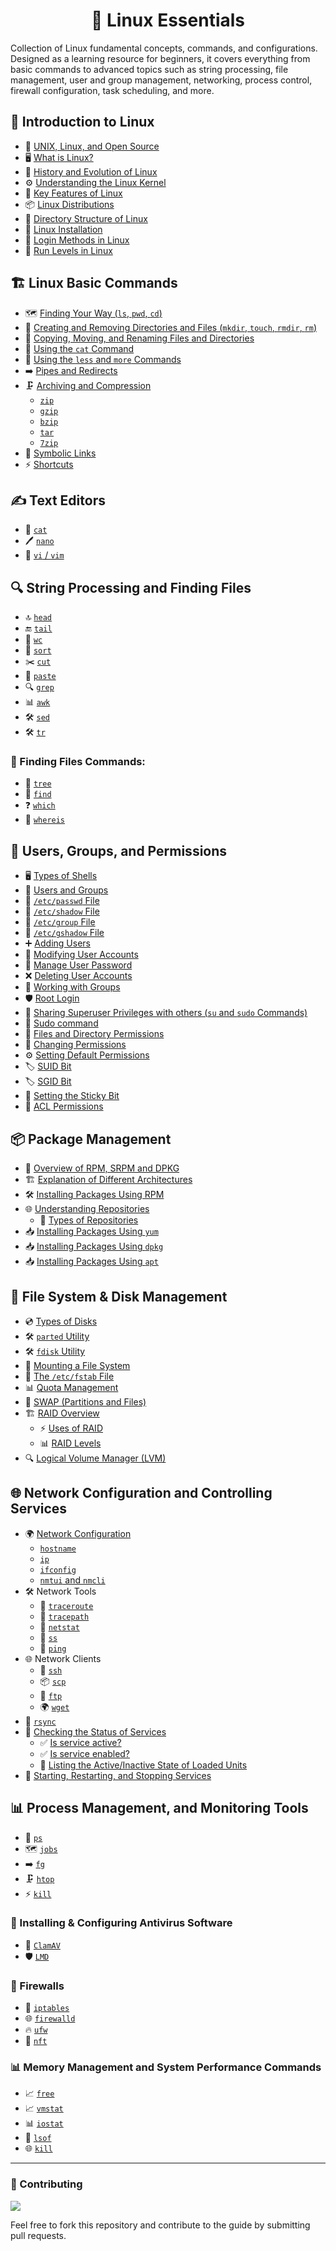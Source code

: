 <h1 align="center">🐧 Linux Essentials</h1>

Collection of Linux fundamental concepts, commands, and configurations. Designed as a learning resource for beginners, it covers everything from basic commands to advanced topics such as string processing, file management, user and group management, networking, process control, firewall configuration, task scheduling, and more.

## 📌 Introduction to Linux
- 📜 [UNIX, Linux, and Open Source](https://github.com/InfoSecWarrior/Linux-Essentials/blob/main/Introduction-to-Linux/Introduction-to-Linux.md#what-is-unix)
- 🖥️ [What is Linux?](https://github.com/InfoSecWarrior/Linux-Essentials/blob/main/Introduction-to-Linux/Introduction-to-Linux.md#what-is-linux)
- 📅 [History and Evolution of Linux](https://github.com/InfoSecWarrior/Linux-Essentials/blob/main/Introduction-to-Linux/Introduction-to-Linux.md#history-and-evolution-of-linux)
- ⚙️ [Understanding the Linux Kernel](https://github.com/InfoSecWarrior/Linux-Essentials/blob/main/Introduction-to-Linux/Introduction-to-Linux.md#what-is-the-linux-kernel)
- 🔑 [Key Features of Linux](https://github.com/InfoSecWarrior/Linux-Essentials/blob/main/Introduction-to-Linux/Introduction-to-Linux.md#linux-features)
- 📦 [Linux Distributions](https://github.com/InfoSecWarrior/Linux-Essentials/blob/main/Introduction-to-Linux/Introduction-to-Linux.md#linux-distributions)
- 📂 [Directory Structure of Linux](https://github.com/InfoSecWarrior/Linux-Essentials/blob/main/Introduction-to-Linux/Directory-Structure-of-Linux.md#linux-directory-structure)
- 💾 [Linux Installation](https://github.com/InfoSecWarrior/Linux-Essentials/blob/main/Introduction-to-Linux/Centos-9-Installation.md)
- 🔐 [Login Methods in Linux](https://github.com/InfoSecWarrior/Linux-Essentials/blob/main/Introduction-to-Linux/Login-Methods-in-Linux.md#linux-login-methods)
- 🔄 [Run Levels in Linux](https://github.com/InfoSecWarrior/Linux-Essentials/blob/main/Introduction-to-Linux/Run-Level.md#runlevels-in-linux)

## 🏗️ Linux Basic Commands
- 🗺️ [Finding Your Way (`ls`, `pwd`, `cd`)](https://github.com/InfoSecWarrior/Linux-Essentials/blob/main/Linux-Basic-Commands/Basic-Commands.md#file-and-directory-management)
- 📁 [Creating and Removing Directories and Files (`mkdir`, `touch`, `rmdir`, `rm`)](https://github.com/InfoSecWarrior/Linux-Essentials/blob/main/Linux-Basic-Commands/Create-and-Remove-File-and-Directory.md)
- 🔄 [Copying, Moving, and Renaming Files and Directories](https://github.com/InfoSecWarrior/Linux-Essentials/blob/main/Linux-Basic-Commands/Copy-Move-Command.md)
- 📜 [Using the `cat` Command](https://github.com/InfoSecWarrior/Linux-Essentials/blob/main/Text-Editors/cat.md)
- 📖 [Using the `less` and `more` Commands](https://github.com/InfoSecWarrior/Linux-Essentials/blob/main/Linux-Basic-Commands/Viewing-Files.md)
- ➡️ [Pipes and Redirects](https://github.com/InfoSecWarrior/Linux-Essentials/blob/main/Linux-Basic-Commands/Redirection-in-Linux.md#redirection-operators)
- 🗜️ [Archiving and Compression](https://github.com/InfoSecWarrior/Linux-Essentials/blob/main/Linux-Basic-Commands/Compress-Tool.md)
  - [`zip`](https://github.com/InfoSecWarrior/Linux-Essentials/blob/main/Linux-Basic-Commands/Compress-Tool.md#zip)
  - [`gzip`](https://github.com/InfoSecWarrior/Linux-Essentials/blob/main/Linux-Basic-Commands/gzip.md)
  - [`bzip`](https://github.com/InfoSecWarrior/Linux-Essentials/blob/main/Linux-Basic-Commands/bzip.md)
  - [`tar`](https://github.com/InfoSecWarrior/Linux-Essentials/blob/main/Linux-Basic-Commands/tar.md)
  - [`7zip`](https://github.com/InfoSecWarrior/Linux-Essentials/blob/main/Linux-Basic-Commands/7zip.md)
- 🔗 [Symbolic Links](https://github.com/InfoSecWarrior/Linux-Essentials/blob/main/Linux-Basic-Commands/Symbolic-Link.md)
- ⚡ [Shortcuts](https://github.com/InfoSecWarrior/Linux-Essentials/blob/main/Linux-Basic-Commands/Linux-Shortcuts.md)

## ✍️ Text Editors
- 📝 [`cat`](https://github.com/InfoSecWarrior/Linux-Essentials/blob/main/Text-Editors/cat.md)
- 🖊️ [`nano`](https://github.com/InfoSecWarrior/Linux-Essentials/blob/main/Text-Editors/nano.md)
- 🎨 [`vi` / `vim`](https://github.com/InfoSecWarrior/Linux-Essentials/blob/main/Text-Editors/vim.md)

## 🔍 String Processing and Finding Files

- 🔝 [`head`](https://github.com/InfoSecWarrior/Linux-Essentials/blob/main/String-Processing/head.md)
- 🔚 [`tail`](https://github.com/InfoSecWarrior/Linux-Essentials/blob/main/String-Processing/tail.md)
- 🔢 [`wc`](https://github.com/InfoSecWarrior/Linux-Essentials/blob/main/String-Processing/wc.md)
- 📑 [`sort`](https://github.com/InfoSecWarrior/Linux-Essentials/blob/main/String-Processing/sort.md)
- ✂️ [`cut`](https://github.com/InfoSecWarrior/Linux-Essentials/blob/main/String-Processing/cut.md)
- 🔗 [`paste`](https://github.com/InfoSecWarrior/Linux-Essentials/blob/main/String-Processing/paste.md)
- 🔍 [`grep`](https://github.com/InfoSecWarrior/Linux-Essentials/blob/main/String-Processing/grep.md)
- 📊 [`awk`](https://github.com/InfoSecWarrior/Linux-Essentials/blob/main/String-Processing/awk.md)
- 🛠️ [`sed`](https://github.com/InfoSecWarrior/Linux-Essentials/blob/main/String-Processing/sed.md)
- 🛠️ [`tr`](https://github.com/InfoSecWarrior/Linux-Essentials/blob/main/String-Processing/tr.md)

### 🔎 Finding Files Commands:
- 🌳 [`tree`](https://github.com/InfoSecWarrior/Linux-Essentials/blob/main/Finding-Files/tree.md)
- 🔦 [`find`](https://github.com/InfoSecWarrior/Linux-Essentials/blob/main/Finding-Files/find.md)
- ❓ [`which`](https://github.com/InfoSecWarrior/Linux-Essentials/blob/main/Finding-Files/which.md)
- 📌 [`whereis`](https://github.com/InfoSecWarrior/Linux-Essentials/blob/main/Finding-Files/whereis.md)

## 👥 Users, Groups, and Permissions
- 🖥️ [Types of Shells](https://github.com/InfoSecWarrior/Linux-Essentials/blob/main/Users-Groups-and-Permissions/Shell-Introduction.md)
- 🏢 [Users and Groups](https://github.com/InfoSecWarrior/Linux-Essentials/blob/main/Users-Groups-and-Permissions/User-and-Group.md)
- 📄 [`/etc/passwd` File](https://github.com/InfoSecWarrior/Linux-Essentials/blob/main/Users-Groups-and-Permissions/System-Files.md#etcpasswd--user-account-information)
- 🔐 [`/etc/shadow` File](https://github.com/InfoSecWarrior/Linux-Essentials/blob/main/Users-Groups-and-Permissions/System-Files.md#etcshadow--secure-password-storage)
- 📂 [`/etc/group` File](https://github.com/InfoSecWarrior/Linux-Essentials/blob/main/Users-Groups-and-Permissions/System-Files.md#etcgroup--group-information)
- 🔏 [`/etc/gshadow` File](https://github.com/InfoSecWarrior/Linux-Essentials/blob/main/Users-Groups-and-Permissions/System-Files.md#etcgshadow--secure-group-management)
- ➕ [Adding Users](https://github.com/InfoSecWarrior/Linux-Essentials/blob/main/Users-Groups-and-Permissions/Useradd-Adduser.md)
- 🔄 [Modifying User Accounts](https://github.com/InfoSecWarrior/Linux-Essentials/blob/main/Users-Groups-and-Permissions/Usermod.md)
- 🔄 [Manage User Password](https://github.com/InfoSecWarrior/Linux-Essentials/blob/main/Users-Groups-and-Permissions/Passwd.md)
- ❌ [Deleting User Accounts](https://github.com/InfoSecWarrior/Linux-Essentials/blob/main/Users-Groups-and-Permissions/Userdel.md)
- 👥 [Working with Groups](https://github.com/InfoSecWarrior/Linux-Essentials/blob/main/Users-Groups-and-Permissions/Group-Management.md)
- 🛡️ [Root Login](https://github.com/InfoSecWarrior/Linux-Essentials/blob/main/Users-Groups-and-Permissions/Root-Login.md#-how-to-enable-root-login-in-linux)
- 🔄 [Sharing Superuser Privileges with others (`su` and `sudo` Commands)](https://github.com/InfoSecWarrior/Linux-Essentials/blob/main/Users-Groups-and-Permissions/SU-SG.md)
- 🔀 [Sudo command](https://github.com/InfoSecWarrior/Linux-Essentials/blob/main/Users-Groups-and-Permissions/Sudo-Command.md)
- 📂 [Files and Directory Permissions](https://github.com/InfoSecWarrior/Linux-Essentials/blob/main/Users-Groups-and-Permissions/File-and-Directory-Permission.md)
- 🔄 [Changing Permissions](https://github.com/InfoSecWarrior/Linux-Essentials/blob/main/Users-Groups-and-Permissions/File-and-Directory-Permission.md/#chmod-–-Changing-Files-and-Directories-Permissions)
- ⚙️ [Setting Default Permissions](https://github.com/InfoSecWarrior/Linux-Essentials/blob/main/Users-Groups-and-Permissions/Default-Permissions.md)
- 🏷️ [SUID Bit](https://github.com/InfoSecWarrior/Linux-Essentials/blob/main/Users-Groups-and-Permissions/Special-Permissions.md#setuid-suid)
- 🏷️ [SGID Bit](https://github.com/InfoSecWarrior/Linux-Essentials/blob/main/Users-Groups-and-Permissions/Special-Permissions.md#setgid-sgid)
- 📌 [Setting the Sticky Bit](https://github.com/InfoSecWarrior/Linux-Essentials/blob/main/Users-Groups-and-Permissions/Special-Permissions.md#sticky-bit)
- 🔐 [ACL Permissions](https://github.com/InfoSecWarrior/Linux-Essentials/blob/main/Users-Groups-and-Permissions/ACL.md#)

## 📦 Package Management
- 📂 [Overview of RPM, SRPM and DPKG](https://github.com/InfoSecWarrior/Linux-Essentials/blob/main/Package-Management/Readme.md)
- 🏗️ [Explanation of Different Architectures](https://github.com/InfoSecWarrior/Linux-Essentials/blob/main/Package-Management/Readme.md#Different-Architectures)
- 🛠️ [Installing Packages Using RPM](https://github.com/InfoSecWarrior/Linux-Essentials/blob/main/Package-Management/RPM.md)
- 🌐 [Understanding Repositories](https://github.com/InfoSecWarrior/Linux-Essentials/blob/main/Package-Management/Understanding-Repositories.md#-understanding-repositories-in-linux-)
  - 🏪 [Types of Repositories](https://github.com/InfoSecWarrior/Linux-Essentials/blob/main/Package-Management/Understanding-Repositories.md#Types-of-Repositories)
- 📥 [Installing Packages Using `yum`](https://github.com/InfoSecWarrior/Linux-Essentials/blob/main/Package-Management/YUM.md)
- 📥 [Installing Packages Using `dpkg`](https://github.com/InfoSecWarrior/Linux-Essentials/blob/main/Package-Management/DPKG.md)
- 📥 [Installing Packages Using `apt`](https://github.com/InfoSecWarrior/Linux-Essentials/blob/main/Package-Management/APT.md)

## 💾 File System & Disk Management
- 💿 [Types of Disks](https://github.com/InfoSecWarrior/Linux-Essentials/blob/main/File-System-and-Disk-Management/Disk-Overview.md)
- 🛠️ [`parted` Utility](https://github.com/InfoSecWarrior/Linux-Essentials/blob/main/File-System-and-Disk-Management/Parted.md)
- 🛠️ [`fdisk` Utility](https://github.com/InfoSecWarrior/Linux-Essentials/blob/main/File-System-and-Disk-Management/Fdisk.md#what-is-fdisk)
- 📂 [Mounting a File System](https://github.com/InfoSecWarrior/Linux-Essentials/blob/main/File-System-and-Disk-Management/Mount.md)
- 📝 [The `/etc/fstab` File](https://github.com/InfoSecWarrior/Linux-Essentials/blob/main/File-System-and-Disk-Management/Fdisk.md#what-is-fdisk)
- 📊 [Quota Management](https://github.com/InfoSecWarrior/Linux-Essentials/blob/main/File-System-and-Disk-Management/Managing-Quotas-LVM-and-RAID.md#quota-management-in-linux)
- 🔄 [SWAP (Partitions and Files)](https://github.com/InfoSecWarrior/Linux-Essentials/blob/main/File-System-and-Disk-Management/Swap.md)
- 🏗️ [RAID Overview](https://github.com/InfoSecWarrior/Linux-Essentials/blob/main/File-System-and-Disk-Management/Raid-Overview.md)
  - ⚡ [Uses of RAID](https://github.com/InfoSecWarrior/Linux-Essentials/blob/main/File-System-and-Disk-Management/Raid-Overview.md#uses-of-raid)
  - 📊 [RAID Levels](https://github.com/InfoSecWarrior/Linux-Essentials/blob/main/File-System-and-Disk-Management/Raid-Overview.md#raid-levels)
- 🔍 [Logical Volume Manager (LVM)](https://github.com/InfoSecWarrior/Linux-Essentials/blob/main/File-System-and-Disk-Management/Managing-Quotas-LVM-and-RAID.md#logical-volume-manager-lvm-and-raid-setup-and-management)

## 🌐 Network Configuration and Controlling Services
- 🌍 [Network Configuration](https://github.com/InfoSecWarrior/Linux-Essentials/blob/main/Network-Configuration/Network-Configuration.md#network-configuration-in-linux)
  - [`hostname`](https://github.com/InfoSecWarrior/Linux-Essentials/blob/main/Network-Configuration/Hostname.md)
  - [`ip`](https://github.com/InfoSecWarrior/Linux-Essentials/blob/main/Network-Configuration/IP.md)
  - [`ifconfig`](https://github.com/InfoSecWarrior/Linux-Essentials/blob/main/Network-Configuration/Ifconfig.md)
  - [`nmtui` and `nmcli`](https://github.com/InfoSecWarrior/Linux-Essentials/blob/main/Network-Configuration/Nmtui-and-Nmcli.md)
- 🛠️ Network Tools
  - 🔄 [`traceroute`](https://github.com/InfoSecWarrior/Linux-Essentials/blob/main/Network-Configuration/Traceroute.md)
  - 🔄 [`tracepath`](https://github.com/InfoSecWarrior/Linux-Essentials/blob/main/Network-Configuration/Tracepath.md)
  - 📡 [`netstat`](https://github.com/InfoSecWarrior/Linux-Essentials/blob/main/Network-Configuration/Netstat.md)
  - 📡 [`ss`](https://github.com/InfoSecWarrior/Linux-Essentials/blob/main/Network-Configuration/SS.md)
  - 📡 [`ping`](https://github.com/InfoSecWarrior/Linux-Essentials/blob/main/Network-Configuration/Ping.md)
- 🌐 Network Clients
  - 🔐 [`ssh`](https://github.com/InfoSecWarrior/Linux-Essentials/blob/main/Network-Configuration/SSH-and-SCP.md)
  - 📦 [`scp`](https://github.com/InfoSecWarrior/Linux-Essentials/blob/main/Network-Configuration/SSH-and-SCP.md#SCP)
  - 📂 [`ftp`](https://github.com/InfoSecWarrior/Linux-Essentials/blob/main/Network-Configuration/FTP.md)
  - 🌍 [`wget`](https://github.com/InfoSecWarrior/Linux-Essentials/blob/main/Network-Configuration/Wget.md)
- 🔄 [`rsync`](https://github.com/InfoSecWarrior/Linux-Essentials/blob/main/Network-Configuration/Rsync.md)
- 📌 [Checking the Status of Services](https://github.com/InfoSecWarrior/Linux-Essentials/blob/main/Network-Configuration/Service-Managment.md#Checking-the-Status-of-a-Service)
  - ✅ [Is service active?](https://github.com/InfoSecWarrior/Linux-Essentials/blob/main/Network-Configuration/Service-Managment.md#Checking-the-Status-of-a-Service#Checking-if-a-Service-is-Active-or-Enabled)
  - ✅ [Is service enabled?](https://github.com/InfoSecWarrior/Linux-Essentials/blob/main/Network-Configuration/Service-Managment.md#Checking-the-Status-of-a-Service#Checking-if-a-Service-is-Active-or-Enabled)
  - 📜 [Listing the Active/Inactive State of Loaded Units](https://github.com/InfoSecWarrior/Linux-Essentials/blob/main/Network-Configuration/Service-Managment.md#Listing-Services)
- 🔄 [Starting, Restarting, and Stopping Services](https://github.com/InfoSecWarrior/Linux-Essentials/blob/main/Network-Configuration/Service-Managment.md#Starting-Restarting-and-Stopping-a-Service)

## 📊 Process Management, and Monitoring Tools

- 🔄 [`ps`](https://github.com/InfoSecWarrior/Linux-Essentials/blob/main/Process-Management/Process-Management.md#viewing-processes-with-ps-command)
- 🗺️ [`jobs`](https://github.com/InfoSecWarrior/Linux-Essentials/blob/main/Process-Management/Process-Management.md#viewing-and-managing-jobs)
- ➡️ [`fg`](https://github.com/InfoSecWarrior/Linux-Essentials/blob/main/Process-Management/Process-Management.md#running-commands-in-the-background--foreground)
- 🗜️ [`htop`](https://github.com/InfoSecWarrior/Linux-Essentials/blob/main/Process-Management/Process-Management.md#monitoring-processes-in-real-time) 
- ⚡ [`kill`](https://github.com/InfoSecWarrior/Linux-Essentials/blob/main/Memory-Management/Memory-Management.md#kill) 
 
### 🦠 Installing & Configuring Antivirus Software
- 🔬 [`ClamAV`](https://github.com/InfoSecWarrior/Linux-Essentials/blob/main/Antivirus-Softwares/ClamAV.md)
- 🛡️ [`LMD`](https://github.com/InfoSecWarrior/Linux-Essentials/blob/main/Antivirus-Softwares/ClamAV.md)

### 🏰 Firewalls
- 🚧 [`iptables`](https://github.com/InfoSecWarrior/Linux-Essentials/blob/main/Firewalls/Iptables.md)
- 🌐 [`firewalld`](https://github.com/InfoSecWarrior/Linux-Essentials/blob/main/Firewalls/Firewalld.md)
- 🔥 [`ufw`](https://github.com/InfoSecWarrior/Linux-Essentials/blob/main/Firewalls/UFW.md)
- 🚧 [`nft`](https://github.com/InfoSecWarrior/Linux-Essentials/blob/main/Firewalls/Nftable.md)

### 📊 Memory Management and System Performance Commands
- 📈 [`free`](https://github.com/InfoSecWarrior/Linux-Essentials/blob/main/Memory-Management/Memory-Management.md#free)
- 📈 [`vmstat`](https://github.com/InfoSecWarrior/Linux-Essentials/blob/main/Memory-Management/Memory-Management.md#vmstat)
- 📊 [`iostat`](https://github.com/InfoSecWarrior/Linux-Essentials/blob/main/Memory-Management/Memory-Management.md#iostat)
- 🔎 [`lsof`](https://github.com/InfoSecWarrior/Linux-Essentials/blob/main/Memory-Management/Memory-Management.md#losf)
- 🌐 [`kill`](https://github.com/InfoSecWarrior/Linux-Essentials/blob/main/Memory-Management/Memory-Management.md#kill)

---
### 🤝 Contributing

<a href="https://github.com/InfoSecWarrior/Linux-Essentials/graphs/contributors">
  <img src="https://contrib.rocks/image?repo=InfoSecWarrior/Linux-Essentials">
</a>
</p>

Feel free to fork this repository and contribute to the guide by submitting pull requests.